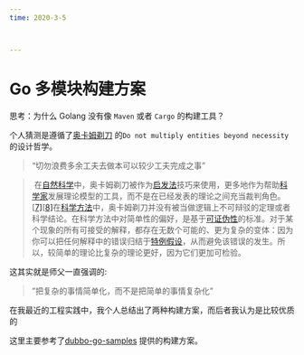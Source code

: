 ```yaml
---
time: 2020-3-5



---
```


# Go 多模块构建方案

思考：为什么 Golang 没有像 `Maven` 或者 `Cargo` 的构建工具？

个人猜测是遵循了[奥卡姆剃刀](https://zh.wikipedia.org/wiki/%E5%A5%A5%E5%8D%A1%E5%A7%86%E5%89%83%E5%88%80) 的`Do not multiply entities beyond necessity`的设计哲学。

> “切勿浪费多余工夫去做本可以较少工夫完成之事”

> ​	在[自然科学](https://zh.wikipedia.org/wiki/自然科学)中，奥卡姆剃刀被作为[启发法](https://zh.wikipedia.org/wiki/启发法)技巧来使用，更多地作为帮助[科学家](https://zh.wikipedia.org/wiki/科学家)发展理论模型的工具，而不是在已经发表的理论之间充当裁判角色。[[7\]](https://zh.wikipedia.org/wiki/奥卡姆剃刀#cite_note-fn_(100)-7)[[8\]](https://zh.wikipedia.org/wiki/奥卡姆剃刀#cite_note-fn_(101)-8)在[科学方法](https://zh.wikipedia.org/wiki/科学方法)中，奥卡姆剃刀并没有被当做逻辑上不可辩驳的定理或者科学结论。在科学方法中对简单性的偏好，是基于[可证伪性](https://zh.wikipedia.org/wiki/可证伪性)的标准。对于某个现象的所有可接受的解释，都存在无数个可能的、更为复杂的变体：因为你可以把任何解释中的错误归结于[特例假设](https://zh.wikipedia.org/wiki/特例假設)，从而避免该错误的发生。所以，较简单的理论比复杂的理论更好，因为它们更加可检验。

这其实就是师父一直强调的:

> ”把复杂的事情简单化，而不是把简单的事情复杂化”

在我最近的工程实践中，我个人总结出了两种构建方案，而后者我认为是比较优质的

这里主要参考了[dubbo-go-samples](https://github.com/apache/dubbo-go-samples) 提供的构建方案。





